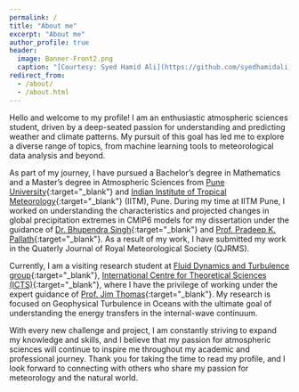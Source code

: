 ```yaml
---
permalink: /
title: "About me"
excerpt: "About me"
author_profile: true
header:
  image: Banner-Front2.png
  caption: "[Courtesy: Syed Hamid Ali](https://github.com/syedhamidali)"
redirect_from: 
  - /about/
  - /about.html
---
```


Hello and welcome to my profile! I am an enthusiastic atmospheric sciences student, driven by a deep-seated passion for understanding and predicting weather and climate patterns. My pursuit of this goal has led me to explore a diverse range of topics, from machine learning tools to meteorological data analysis and beyond.

As part of my journey, I have pursued a Bachelor’s degree in Mathematics and a Master’s degree in Atmospheric Sciences from [Pune University](https://www.unipune.ac.in){:target="_blank"} and [Indian Institute of Tropical Meteorology](https://tropmet.res.in){:target="_blank"} (IITM), Pune. During my time at IITM Pune, I worked on understanding the characteristics and projected changes in global precipitation extremes in CMIP6 models for my dissertation under the guidance of [Dr. Bhupendra Singh](https://www.tropmet.res.in/127-Bhupendra%20Bahadur%20Singh-scientist_detail){:target="_blank"} and [Prof. Pradeep K. Pallath](https://research.unipune.ac.in/User/User/Teacher_JournalList?TeacherId=BB52DE4C-759C-44BF-8DF9-B3434997849E){:target="_blank"}. As a result of my work, I have submitted my work in the Quaterly Journal of Royal Meteorological Society (QJRMS).

Currently, I am a visiting research student at [Fluid Dynamics and Turbulence group](https://www.icts.res.in/research/fluid-dynamics){:target="_blank"}, [International Centre for Theoretical Sciences (ICTS)]([https://purdue.edu](https://www.icts.res.in/)){:target="_blank"}, where I have the privilege of working under the expert guidance of [Prof. Jim Thomas](https://jimthomasedu.github.io/){:target="_blank"}. My research is focused on Geophysical Turbulence in Oceans with the ultimate goal of understanding the energy transfers in the internal-wave continuum.

With every new challenge and project, I am constantly striving to expand my knowledge and skills, and I believe that my passion for atmospheric sciences will continue to inspire me throughout my academic and professional journey. Thank you for taking the time to read my profile, and I look forward to connecting with others who share my passion for meteorology and the natural world.

